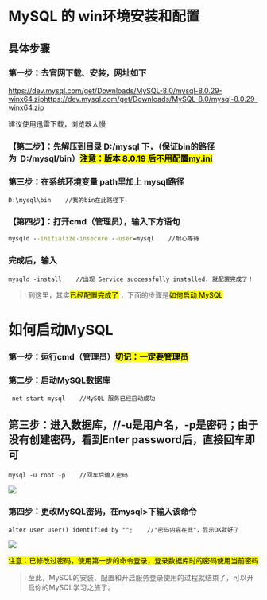 ## 

# MySQL 的 win环境安装和配置

## 具体步骤

### 第一步：去官网下载、安装，网址如下

https://dev.mysql.com/get/Downloads/MySQL-8.0/mysql-8.0.29-winx64.ziphttps://dev.mysql.com/get/Downloads/MySQL-8.0/mysql-8.0.29-winx64.zip

建议使用迅雷下载，浏览器太慢

### 【第二步】：先解压到目录 D:/mysql 下，（保证bin的路径为  D:/mysql/bin）<mark>注意：版本 8.0.19 后不用配置my.ini</mark>

### 第三步：在系统环境变量 path里加上 mysql路径

``` 
D:\mysql\bin    //我的bin在此路径下
```

### 【第四步】：打开cmd（管理员），输入下方语句

```cmd
mysqld --initialize-insecure --user=mysql    //耐心等待
```

### 完成后，输入

```
mysqld -install    //出现 Service successfully installed. 就配置完成了！
```

>  到这里，其实<mark>已经配置完成了</mark> ，下面的步骤是<mark>如何启动 MySQL</mark> 

 

# 如何启动MySQL

### 第一步：运行cmd（管理员）<mark>切记：一定要管理员</mark>

### 第二步：启动MySQL数据库

```
 net start mysql    //MySQL 服务已经启动成功
```

## 第三步：进入数据库，//-u是用户名，-p是密码；由于没有创建密码，看到Enter password后，直接回车即可

```
mysql -u root -p    //回车后输入密码
```



![](C:\Users\admin\AppData\Roaming\marktext\images\2022-05-02-11-34-40-image.png)



### 第四步：更改MySQL密码，在mysql>下输入该命令

```
alter user user() identified by "";    //"密码内容在此"，显示OK就好了
```

![](C:\Users\admin\AppData\Roaming\marktext\images\2022-05-02-11-39-39-image.png)

<mark>注意：已修改过密码，使用第一步的命令登录，登录数据库时的密码使用当前密码</mark> 

> 至此，MySQL的安装、配置和开启服务登录使用的过程就结束了，可以开启你的MySQL学习之旅了。
